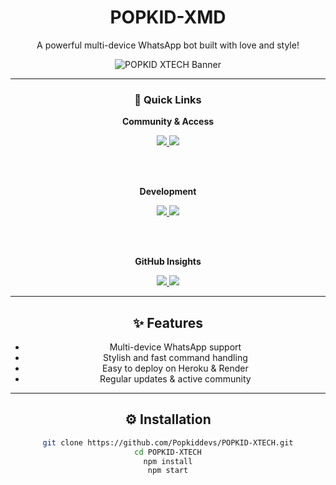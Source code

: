 <div align="center">

# POPKID-XMD  
A powerful multi-device WhatsApp bot built with love and style!

![POPKID XTECH Banner](https://files.catbox.moe/ialfpw.png)

---

### 🚀 Quick Links

**Community & Access**

<a href="https://whatsapp.com/channel/0029VadQrNI8KMqo79BiHr3l" target="_blank">
  <img src="https://img.shields.io/badge/Join-WhatsApp%20Channel-25D366?style=for-the-badge&logo=whatsapp&logoColor=white" />
</a>

<a href="https://popkid.vercel.app/" target="_blank">
  <img src="https://img.shields.io/badge/Scan-QR%20Code-1F2937?style=for-the-badge&logo=vercel" />
</a>

<br><br>

**Development**

<a href="https://github.com/Popkiddevs/POPKID-XTECH/fork" target="_blank">
  <img src="https://img.shields.io/badge/Fork%20on-GitHub-000?style=for-the-badge&logo=github" />
</a>

<a href="https://dashboard.heroku.com/new?template=https://github.com/Popkiddevs/POPKID-XTECH" target="_blank">
  <img src="https://img.shields.io/badge/Deploy%20to-Heroku-6762A6?style=for-the-badge&logo=heroku&logoColor=white" />
</a>

<br><br>

**GitHub Insights**

<a href="https://github.com/Popkiddevs" target="_blank">
  <img src="https://img.shields.io/github/followers/Popkiddevs?label=Follow&style=for-the-badge&logo=github" />
</a>

<a href="https://github.com/Popkiddevs/POPKID-XTECH" target="_blank">
  <img src="https://img.shields.io/github/stars/Popkiddevs/POPKID-XTECH?label=Stars&style=for-the-badge&logo=github" />
</a>

---

## ✨ Features

- Multi-device WhatsApp support  
- Stylish and fast command handling  
- Easy to deploy on Heroku & Render  
- Regular updates & active community  

---

## ⚙️ Installation

```bash
git clone https://github.com/Popkiddevs/POPKID-XTECH.git
cd POPKID-XTECH
npm install
npm start
